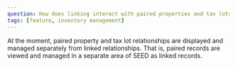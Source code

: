 ```yaml
---
question: How does linking interact with paired properties and tax lots?
tags: [feature, inventory management]
---
```


At the moment, paired property and tax lot relationships are displayed and managed separately from linked relationships. That is, paired records are viewed and managed in a separate area of SEED as linked records.
